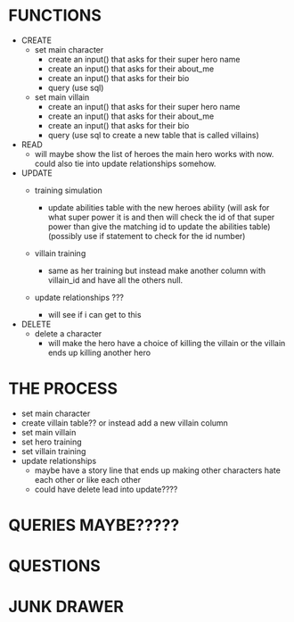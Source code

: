 # FUNCTIONS
- CREATE
    - set main character
        - create an input() that asks for their super hero name
        - create an input() that asks for their about_me
        - create an input() that asks for their bio
        - query (use sql)
    - set main villain
         - create an input() that asks for their super hero name
        - create an input() that asks for their about_me
        - create an input() that asks for their bio
        - query (use sql to create a new table that is called villains)
- READ
    - will maybe show the list of heroes the main hero works with now. could also tie into update relationships somehow.
- UPDATE
    - training simulation
        - update abilities table with the new heroes ability (will ask for what super power it is and then will check the id of that super power than give the matching id to update the abilities table) (possibly use if statement to check for the id number)

    - villain training 
        - same as her training but instead make another column with villain_id and have all the others null.

    - update relationships ???
        - will see if i can get to this
- DELETE
    - delete a character
        - will make the hero have a choice of killing the villain or the villain ends up killing another hero
    


# THE PROCESS
- set main character
- create villain table?? or instead add a new villain column
- set main villain
- set hero training
- set villain training
- update relationships
    - maybe have a story line that ends up making other characters hate each other or like each other
    - could have delete lead into update????

 


# QUERIES MAYBE?????
# QUESTIONS

# JUNK DRAWER